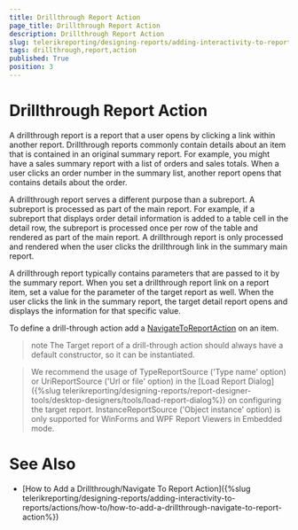 ```yaml
---
title: Drillthrough Report Action
page_title: Drillthrough Report Action 
description: Drillthrough Report Action
slug: telerikreporting/designing-reports/adding-interactivity-to-reports/actions/drillthrough-report-action
tags: drillthrough,report,action
published: True
position: 3
---
```


# Drillthrough Report Action

A drillthrough report is a report that a user opens by clicking a link within another report. Drillthrough reports commonly contain details about an item that is contained in an original summary report. For example, you might have a sales summary report with a list of orders and sales totals. When a user clicks an order number in the summary list, another report opens that contains details about the order. 

A drillthrough report serves a different purpose than a subreport. A subreport is processed as part of the main report. For example, if a subreport that displays order detail information is added to a table cell in the detail row, the subreport is processed once per row of the table and rendered as part of the main report. A drillthrough report is only processed and rendered when the user clicks the drillthrough link in the summary main report. 

A drillthrough report typically contains parameters that are passed to it by the summary report. When you set a drillthrough report link on a report item, set a value for the parameter of the target report as well. When the user clicks the link in the summary report, the target detail report opens and displays the information for that specific value. 

To define a drill-through action add a [NavigateToReportAction](/reporting/api/Telerik.Reporting.NavigateToReportAction) on an item. 

>note The Target report of a drill-through action should always have a default constructor, so it can be instantiated. 

> We recommend the usage of TypeReportSource ('Type name' option) or UriReportSource ('Url or file' option) in the [Load Report Dialog]({%slug telerikreporting/designing-reports/report-designer-tools/desktop-designers/tools/load-report-dialog%}) on configuring the target report. InstanceReportSource ('Object instance' option) is only supported for WinForms and WPF Report Viewers in Embedded mode. 

# See Also
  
 * [How to Add a Drillthrough/Navigate To Report Action]({%slug telerikreporting/designing-reports/adding-interactivity-to-reports/actions/how-to/how-to-add-a-drillthrough-navigate-to-report-action%})